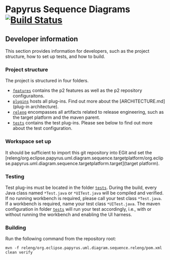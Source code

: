 # Papyrus Sequence Diagrams [![Build Status](https://travis-ci.org/eclipsesource/papyrus-seqd.svg?branch=master)](https://travis-ci.org/eclipsesource/papyrus-seqd)

## Developer information

This section provides information for developers, such as the project structure, how to set up tests, and how to build.

### Project structure

The project is structured in four folders.

* [`features`](features) contains the p2 features as well as the p2 repository configuraitons.
* [`plugins`](plugins) hosts all plug-ins. Find out more about the [ARCHITECTURE.md](plug-in architecture).
* [`releng`](releng) encompasses all artifacts related to release engineering, such as the target platform and the maven parent.
* [`tests`](tests) contains the test plug-ins. Please see below to find out more about the test configuration.

### Workspace set up

It should be sufficient to import this git repository into EGit and set the [releng/org.eclipse.papyrus.uml.diagram.sequence.targetplatform/org.eclipse.papyrus.uml.diagram.sequence.targetplatform.target](target platform).

### Testing

Test plug-ins must be located in the folder [`tests`](tests). During the build, every Java class named `*Test.java` or `*UITest.java` will be compiled and verified. If no running workbench is required, please call your test class `*Test.java`. If a workbench is required, name your test class `*UITest.java`. The maven configuration in folder [`tests`](tests) will run your test accordingly, i.e., with or without running the workbench and enabling the UI harness.

### Building

Run the following command from the repository root:

`mvn -f releng/org.eclipse.papyrus.uml.diagram.sequence.releng/pom.xml clean verify`
